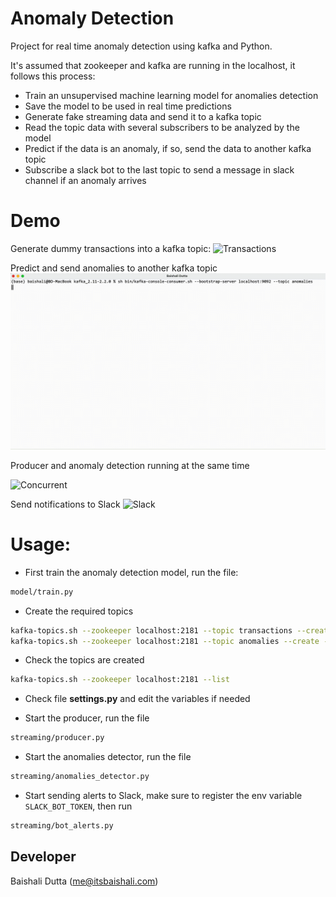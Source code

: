 # Anomaly Detection

Project for real time anomaly detection using kafka and Python.

It's assumed that zookeeper and kafka are running in the localhost, it follows this process:

- Train an unsupervised machine learning model for anomalies detection
- Save the model to be used in real time predictions
- Generate fake streaming data and send it to a kafka topic
- Read the topic data with several subscribers to be analyzed by the model
- Predict if the data is an anomaly, if so, send the data to another kafka topic
- Subscribe a slack bot to the last topic to send a message in slack channel if
an anomaly arrives

# Demo

Generate dummy transactions into a kafka topic:
![Transactions](./docs/transactions_producer.gif)

Predict and send anomalies to another kafka topic
![Anomalies](./docs/kafka_anomalies.gif)

Producer and anomaly detection running at the same time

![Concurrent](./docs/concurrent.gif)


Send notifications to Slack
![Slack](./docs/slack_alerts.gif)

# Usage:

* First train the anomaly detection model, run the file:

```bash
model/train.py
```

* Create the required topics

```bash
kafka-topics.sh --zookeeper localhost:2181 --topic transactions --create --partitions 3 --replication-factor 1
kafka-topics.sh --zookeeper localhost:2181 --topic anomalies --create --partitions 3 --replication-factor 1
```

* Check the topics are created

```bash
kafka-topics.sh --zookeeper localhost:2181 --list
```

* Check file **settings.py** and edit the variables if needed

* Start the producer, run the file

```bash
streaming/producer.py
```

* Start the anomalies detector, run the file

```bash
streaming/anomalies_detector.py
```

* Start sending alerts to Slack, make sure to register the env variable `SLACK_BOT_TOKEN`,
then run

```bash
streaming/bot_alerts.py
```

## Developer

Baishali Dutta (<a href='mailto:me@itsbaishali.com'>me@itsbaishali.com</a>)